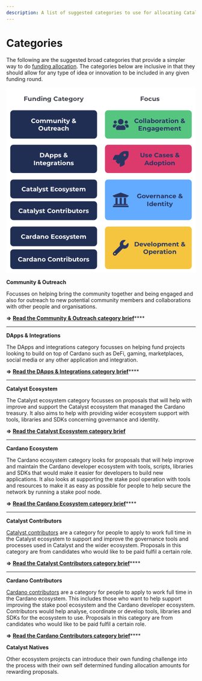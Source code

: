 ```yaml
---
description: A list of suggested categories to use for allocating Catalyst funding
---
```


# Categories

The following are the suggested broad categories that provide a simpler way to do [funding allocation](../../analysis/funding-allocation-approaches.md). The categories below are inclusive in that they should allow for any type of idea or innovation to be included in any given funding round.

![](<../../.gitbook/assets/funding-categories (1).png>)

**Community & Outreach**

Focusses on helping bring the community together and being engaged and also for outreach to new potential community members and collaborations with other people and organisations.&#x20;

**=>** [**Read the Community & Outreach category brief**](community-and-outreach.md)****

****

**DApps & Integrations**

The DApps and integrations category focusses on helping fund projects looking to build on top of Cardano such as DeFi, gaming, marketplaces, social media or any other application and integration.

**=>** [**Read the DApps & Integrations category brief**](dapps-and-integrations.md)****

****

**Catalyst Ecosystem**&#x20;

The Catalyst ecosystem category focusses on proposals that will help with improve and support the Catalyst ecosystem that managed the Cardano treasury. It also aims to help with providing wider ecosystem support with tools, libraries and SDKs concerning governance and identity.

**=>** [**Read the Catalyst Ecosystem category brief**](catalyst-ecosystem.md)

****

**Cardano Ecosystem**&#x20;

The Cardano ecosystem category looks for proposals that will help improve and maintain the Cardano developer ecosystem with tools, scripts, libraries and SDKs that would make it easier for developers to build new applications. It also looks at supporting the stake pool operation with tools and resources to make it as easy as possible for people to help secure the network by running a stake pool node.

**=>** [**Read the Cardano Ecosystem category brief**](cardano-ecosystem.md)****

****

**Catalyst Contributors**

[Catalyst contributors](https://catalyst-swarm.gitbook.io/catalyst-contributors/) are a category for people to apply to work full time in the Catalyst ecosystem to support and improve the governance tools and processes used in Catalyst and the wider ecosystem. Proposals in this category are from candidates who would like to be paid fulfil a certain role.

**=>** [**Read the Catalyst Contributors category brief**](https://catalyst-swarm.gitbook.io/catalyst-contributors/category-proposal/fund-8)****

****

**Cardano Contributors**

[Cardano contributors](https://catalyst-swarm.gitbook.io/cardano-contributors/) are a category for people to apply to work full time in the Cardano ecosystem. This includes those who want to help support improving the stake pool ecosystem and the Cardano developer ecosystem. Contributors would help analyse, coordinate or develop tools, libraries and SDKs for the ecosystem to use. Proposals in this category are from candidates who would like to be paid fulfil a certain role.

**=>** [**Read the Cardano Contributors category brief**](https://catalyst-swarm.gitbook.io/cardano-contributors/category-proposal/fund-8)****



**Catalyst Natives**

Other ecosystem projects can introduce their own funding challenge into the process with their own self determined funding allocation amounts for rewarding proposals.
